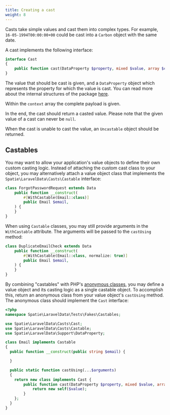 ```yaml
---
title: Creating a cast
weight: 8
---
```


Casts take simple values and cast them into complex types. For example, `16-05-1994T00:00:00+00` could be cast into a `Carbon` object with the same date.

A cast implements the following interface:

```php
interface Cast
{
    public function cast(DataProperty $property, mixed $value, array $context): mixed;
}
```

The value that should be cast is given, and a `DataProperty` object which represents the property for which the value is cast. You can read more about the internal structures of the package [here](/docs/laravel-data/v3/advanced-usage/internal-structures).

Within the `context` array the complete payload is given.

In the end, the cast should return a casted value. Please note that the given value of a cast can never be `null`.

When the cast is unable to cast the value, an `Uncastable` object should be returned.

## Castables

You may want to allow your application's value objects to define their own custom casting logic. Instead of attaching the custom cast class to your object, you may alternatively attach a value object class that implements the `Spatie\LaravelData\Casts\Castable` interface:

```php
class ForgotPasswordRequest extends Data
    public function __construct(
        #[WithCastable(Email::class)]
        public Email $email,
    ) {
    }
}
```

When using `Castable` classes, you may still provide arguments in the `WithCastable` attribute. The arguments will be passed to the `castUsing` method:

```php
class DuplicateEmailCheck extends Data
    public function __construct(
        #[WithCastable(Email::class, normalize: true)]
        public Email $email,
    ) {
    }
}
```

By combining "castables" with PHP's [anonymous classes](https://www.php.net/manual/en/language.oop5.anonymous.php), you may define a value object and its casting logic as a single castable object. To accomplish this, return an anonymous class from your value object's `castUsing` method. The anonymous class should implement the `Cast` interface:

```php
<?php
namespace Spatie\LaravelData\Tests\Fakes\Castables;

use Spatie\LaravelData\Casts\Cast;
use Spatie\LaravelData\Casts\Castable;
use Spatie\LaravelData\Support\DataProperty;

class Email implements Castable
{
  public function __construct(public string $email) {

  }

  public static function castUsing(...$arguments)
  {
    return new class implements Cast {
        public function cast(DataProperty $property, mixed $value, array $context): mixed {
            return new self($value);
        }
    };
  }
}
```
